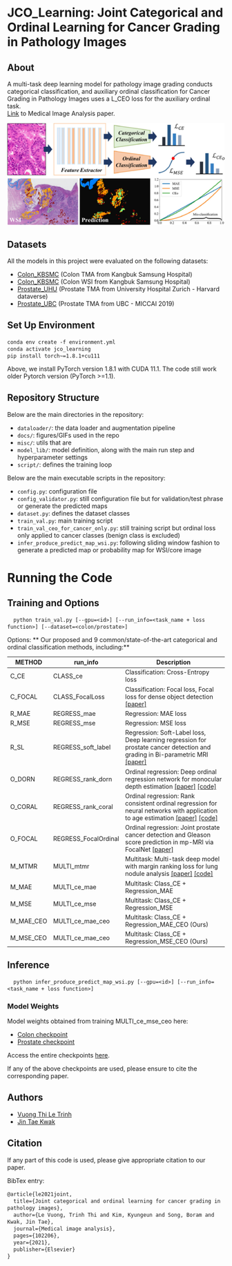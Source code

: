 # JCO_Learning: Joint Categorical and Ordinal Learning for Cancer Grading in Pathology Images
## About
A multi-task deep learning model for pathology image grading conducts categorical classification, 
and auxiliary ordinal classification for Cancer Grading in Pathology Images uses a L_CEO loss for the auxiliary ordinal task.<br />
[Link](https://www.sciencedirect.com/science/article/pii/S1361841521002516) to Medical Image Analysis paper. <br />

![](docs/JCOL.jpg)
## Datasets
All the models in this project were evaluated on the following datasets:

- [Colon_KBSMC](https://github.com/QuIIL/KBSMC_colon_cancer_grading_dataset) (Colon TMA from Kangbuk Samsung Hospital)
- [Colon_KBSMC](https://github.com/QuIIL/KBSMC_colon_cancer_grading_dataset) (Colon WSI from Kangbuk Samsung Hospital)
- [Prostate_UHU](https://dataverse.harvard.edu/dataset.xhtml?persistentId=doi:10.7910/DVN/OCYCMP) (Prostate TMA from University Hospital Zurich - Harvard dataverse)
- [Prostate_UBC](https://gleason2019.grand-challenge.org/) (Prostate TMA from UBC - MICCAI 2019)

## Set Up Environment

```
conda env create -f environment.yml
conda activate jco_learning
pip install torch~=1.8.1+cu111
```

Above, we install PyTorch version 1.8.1 with CUDA 11.1. 
The code still work older Pytorch version (PyTorch >=1.1).
## Repository Structure

Below are the main directories in the repository: 

- `dataloader/`: the data loader and augmentation pipeline
- `docs/`: figures/GIFs used in the repo
- `misc/`: utils that are
- `model_lib/`: model definition, along with the main run step and hyperparameter settings  
- `script/`: defines the training loop 

Below are the main executable scripts in the repository:

- `config.py`: configuration file
- `config_validator.py`: still  configuration file but for validation/test phrase or generate the predicted maps
- `dataset.py`: defines the dataset classes 
- `train_val.py`: main training script
- `train_val_ceo_for_cancer_only.py`: still training script but ordinal loss only applied to cancer classes (benign class is excluded)
- `infer_produce_predict_map_wsi.py`: following sliding window fashion to generate a predicted map or probability map for WSI/core image 

# Running the Code

## Training and Options
 
```
  python train_val.py [--gpu=<id>] [--run_info=<task_name + loss function>] [--dataset=<colon/prostate>]
```

Options:
** Our proposed and 9 common/state-of-the-art categorical and ordinal classification methods, including:**

| METHOD       | run_info             |  Description |
| -------------|----------------------| ----------------------|
| C_CE         | CLASS_ce             | Classification: Cross-Entropy loss
| C_FOCAL      | CLASS_FocalLoss      | Classification: Focal loss, Focal loss for dense object detection [[paper]](https://arxiv.org/abs/1708.02002)
| R_MAE        | REGRESS_mae          | Regression: MAE loss
| R_MSE        | REGRESS_mse          | Regression: MSE loss
| R_SL         | REGRESS_soft_label   | Regression: Soft-Label loss, Deep learning regression for prostate cancer detection and grading in Bi-parametric MRI [[paper]](https://ieeexplore.ieee.org/document/9090311)
| O_DORN       | REGRESS_rank_dorn    | Ordinal regression: Deep ordinal regression network for monocular depth estimation [[paper]](https://arxiv.org/abs/1806.02446) [[code]](https://github.com/hufu6371/DORN?utm_source=catalyzex.com)
| O_CORAL      | REGRESS_rank_coral   | Ordinal regression: Rank consistent ordinal regression for neural networks with application to age estimation [[paper]](https://arxiv.org/abs/1901.07884) [[code]](https://github.com/Raschka-research-group/coral-cnn?utm_source=catalyzex.com)
| O_FOCAL      | REGRESS_FocalOrdinal | Ordinal regression: Joint prostate cancer detection and Gleason score prediction in mp-MRI via FocalNet [[paper]](https://ieeexplore.ieee.org/document/8653866)
| M_MTMR       | MULTI_mtmr           | Multitask: Multi-task deep model with margin ranking loss for lung nodule analysis [[paper]](https://ieeexplore.ieee.org/document/8794587) [[code]](https://github.com/lihaoliu-cambridge/mtmr-net)
| M_MAE        | MULTI_ce_mae         | Multitask: Class_CE + Regression_MAE 
| M_MSE        | MULTI_ce_mse         | Multitask: Class_CE + Regression_MSE 
| M_MAE_CEO    | MULTI_ce_mae_ceo     | Multitask: Class_CE + Regression_MAE_CEO (Ours)
| M_MSE_CEO    | MULTI_ce_mae_ceo     | Multitask: Class_CE + Regression_MSE_CEO (Ours)




## Inference

```
  python infer_produce_predict_map_wsi.py [--gpu=<id>] [--run_info=<task_name + loss function>] 
```
  
### Model Weights

Model weights obtained from training MULTI_ce_mse_ceo here:
- [Colon checkpoint](https://drive.google.com/drive/folders/1Gf2HjjcjJw4h1VvFUbnF2xvr9SJ6_r48?usp=sharing)
- [Prostate checkpoint](https://drive.google.com/drive/folders/1Gf2HjjcjJw4h1VvFUbnF2xvr9SJ6_r48?usp=sharing)

Access the entire checkpoints [here](https://drive.google.com/drive/folders/1KQMD0iRibfAP9AxBE4TuU1NtPGvw-h5R?usp=sharing).

If any of the above checkpoints are used, please ensure to cite the corresponding paper.

## Authors

* [Vuong Thi Le Trinh](https://github.com/timmyvg)
* [Jin Tae Kwak](https://github.com/JinTaeKwak)


## Citation

If any part of this code is used, please give appropriate citation to our paper. <br />

BibTex entry: <br />
```
@article{le2021joint,
  title={Joint categorical and ordinal learning for cancer grading in pathology images},
  author={Le Vuong, Trinh Thi and Kim, Kyungeun and Song, Boram and Kwak, Jin Tae},
  journal={Medical image analysis},
  pages={102206},
  year={2021},
  publisher={Elsevier}
}
```
